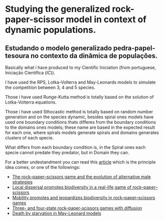 # Studying the generalized rock-paper-scissor model in context of dynamic populations.
## Estudando o modelo generalizado pedra-papel-tesoura no contexto da dinâmica de populações.


Basically what i have produced to my Cientific Iniciation (from portuguese, Iniciação Científica (_IC_)).

I have used the RPS, Lotka-Volterra and May-Leonards models to simulate the competition between 3, 4 and 5 species.

Those i have used Runge-Kutta method is totally based on the solution of Lotka-Volterra equations.

Those i have used Sthocastic method is totally based on random number generation and on the species dynamic, besides spiral ones models have used one boundary conditions thats 
differes from the boundary conditions to the domains ones models; these name are based in the expected result for each one, where spirals models generate spirals and domains 
generates clusters of each specie.

What differs from each boundary condition is, in the Spiral ones each specie cannot predate they predator, but in Domain they can.

For a better undestandment you can read this [article](https://github.com/Gabriel-Marino/marino-ic21-rps/blob/main/avelino2012.pdf) which is the principle idea comes, or one of 
the followings:

- [The rock–paper–scissors game and the evolution of alternative male strategies](https://www.nature.com/articles/380240a0)
- [Local dispersal promotes biodiversity in a real-life game of rock–paper–scissors](https://www.nature.com/articles/nature00823)
- [Mobility promotes and jeopardizes biodiversity in rock–paper–scissors games](https://www.nature.com/articles/nature06095)
- [Three- and four-state rock-paper-scissors games with diffusion](https://journals.aps.org/pre/abstract/10.1103/PhysRevE.78.031906)
- [Death by starvation in May-Leonard models](https://iopscience.iop.org/article/10.1209/0295-5075/126/68002)
